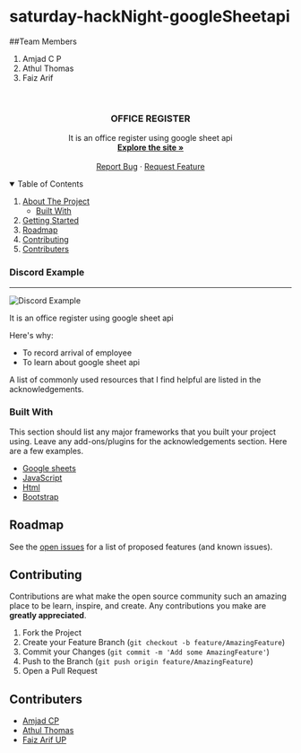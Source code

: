 # saturday-hackNight-googleSheetapi

##Team Members
1. Amjad C P
2. Athul Thomas
3. Faiz Arif






<!-- PROJECT LOGO -->
<br />
  
  <h3 align="center">OFFICE REGISTER</h3>
 <p align="center">
It is an office register using google sheet api
    <br />
    <a href="https://script.google.com/macros/s/AKfycbw5u_OC6SWIG7gZBeKY3lg1nDCI-XWMUSVxqlkRDyc2rvLjou3us2cHAcpSUIPBX7_AFA/exec"><strong>Explore the site »</strong></a>
    <br />
    <br />
    <a href="https://github.com/amjadcp/saturday-hackNight-googleSheetapi/issues">Report Bug</a>
    ·
    <a href="https://github.com/amjadcp/saturday-hackNight-googleSheetapi/issues">Request Feature</a>
  </p>


<!-- TABLE OF CONTENTS -->
<details open="open">
  <summary>Table of Contents</summary>
  <ol>
    <li>
      <a href="#about-the-project">About The Project</a>
      <ul>
        <li><a href="#built-with">Built With</a></li>
      </ul>
    </li>
    <li>
      <a href="#getting-started">Getting Started</a>
    </li>
    <li><a href="#roadmap">Roadmap</a></li>
    <li><a href="#contributing">Contributing</a></li>
    <li><a href="#contributers">Contributers</a></li>
  </ol>
</details>



<!-- ABOUT THE PROJECT -->


### Discord Example
---
<img src="images/out_2.png" alt="Discord Example">


It is an office register using google sheet api

Here's why:
* To record arrival of employee
* To learn about google sheet api
 

A list of commonly used resources that I find helpful are listed in the acknowledgements.

### Built With

This section should list any major frameworks that you built your project using. Leave any add-ons/plugins for the acknowledgements section. Here are a few examples.
* [Google sheets](https://www.google.com/sheets/about/)
* [JavaScript](https://www.javascript.com/)
* [Html](https://www.w3schools.com/html/)
* [Bootstrap](https://getbootstrap.com/)


<!-- ROADMAP -->
## Roadmap

See the [open issues](https://github.com/amjadcp/saturday-hackNight-googleSheetapi/issues) for a list of proposed features (and known issues).



<!-- CONTRIBUTING -->
## Contributing

Contributions are what make the open source community such an amazing place to be learn, inspire, and create. Any contributions you make are **greatly appreciated**.

1. Fork the Project
2. Create your Feature Branch (`git checkout -b feature/AmazingFeature`)
3. Commit your Changes (`git commit -m 'Add some AmazingFeature'`)
4. Push to the Branch (`git push origin feature/AmazingFeature`)
5. Open a Pull Request


<!-- CONTRIBUTERS -->
## Contributers
* [Amjad CP](https://github.com/amjadcp)
* [Athul Thomas](https://github.com/athulthomasatz)
* [Faiz Arif UP](https://github.com/FaizArifUP)





